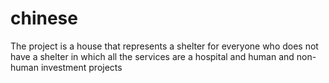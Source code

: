 # chinese
The project is a house that represents a shelter for everyone who does not have a shelter in which all the services are a hospital and human and non-human investment projects
